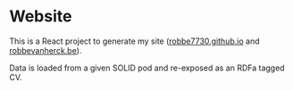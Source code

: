 # Website

This is a React project to generate my site ([robbe7730.github.io](https://robbe7730.github.io) and [robbevanherck.be](https://robbevanherck.be)).

Data is loaded from a given SOLID pod and re-exposed as an RDFa tagged CV.
